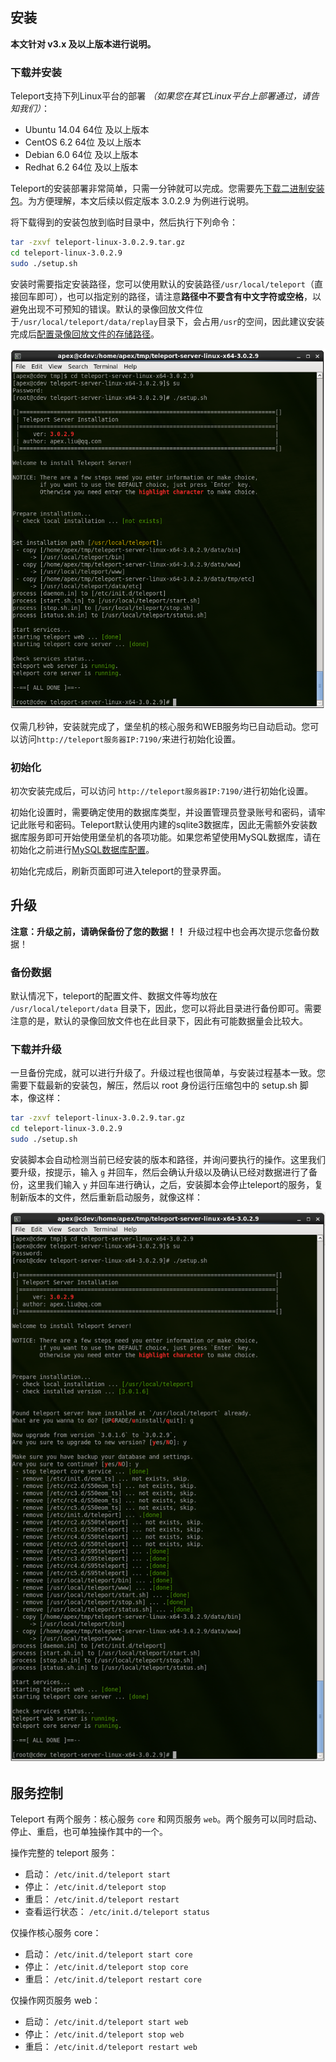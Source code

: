 ## 安装

**本文针对 v3.x 及以上版本进行说明。**


### 下载并安装

Teleport支持下列Linux平台的部署 _（如果您在其它Linux平台上部署通过，请告知我们）_：

- Ubuntu 14.04 64位 及以上版本
- CentOS 6.2 64位 及以上版本
- Debian 6.0 64位 及以上版本
- Redhat 6.2 64位 及以上版本

Teleport的安装部署非常简单，只需一分钟就可以完成。您需要先[下载二进制安装包](http://teleport.eomsoft.net/download)。为方便理解，本文后续以假定版本 3.0.2.9 为例进行说明。

将下载得到的安装包放到临时目录中，然后执行下列命令：

```bash
tar -zxvf teleport-linux-3.0.2.9.tar.gz
cd teleport-linux-3.0.2.9
sudo ./setup.sh
```

安装时需要指定安装路径，您可以使用默认的安装路径`/usr/local/teleport`（直接回车即可），也可以指定别的路径，请注意**路径中不要含有中文字符或空格**，以避免出现不可预知的错误。默认的录像回放文件位于`/usr/local/teleport/data/replay`目录下，会占用`/usr`的空间，因此建议安装完成后[配置录像回放文件的存储路径](config.md#replay-path)。

![linux-install](img/linux-install.png)

仅需几秒钟，安装就完成了，堡垒机的核心服务和WEB服务均已自动启动。您可以访问`http://teleport服务器IP:7190/`来进行初始化设置。

### 初始化

初次安装完成后，可以访问 `http://teleport服务器IP:7190/`进行初始化设置。

初始化设置时，需要确定使用的数据库类型，并设置管理员登录账号和密码，请牢记此账号和密码。Teleport默认使用内建的sqlite3数据库，因此无需额外安装数据库服务即可开始使用堡垒机的各项功能。如果您希望使用MySQL数据库，请在初始化之前进行[MySQL数据库配置](config.md#use-mysql)。

初始化完成后，刷新页面即可进入teleport的登录界面。


## 升级

**注意：升级之前，请确保备份了您的数据！！** 升级过程中也会再次提示您备份数据！

### 备份数据

默认情况下，teleport的配置文件、数据文件等均放在 `/usr/local/teleport/data` 目录下，因此，您可以将此目录进行备份即可。需要注意的是，默认的录像回放文件也在此目录下，因此有可能数据量会比较大。

### 下载并升级

一旦备份完成，就可以进行升级了。升级过程也很简单，与安装过程基本一致。您需要下载最新的安装包，解压，然后以 root 身份运行压缩包中的 setup.sh 脚本，像这样：

```bash
tar -zxvf teleport-linux-3.0.2.9.tar.gz
cd teleport-linux-3.0.2.9
sudo ./setup.sh
```

安装脚本会自动检测当前已经安装的版本和路径，并询问要执行的操作。这里我们要升级，按提示，输入 `g` 并回车，然后会确认升级以及确认已经对数据进行了备份，这里我们输入 `y` 并回车进行确认，之后，安装脚本会停止teleport的服务，复制新版本的文件，然后重新启动服务，就像这样：

![linux-upgrade](img/linux-upgrade.png)


## <a id="server-control"></a>服务控制

Teleport 有两个服务：核心服务 `core` 和网页服务 `web`。两个服务可以同时启动、停止、重启，也可单独操作其中的一个。

操作完整的 teleport 服务：

  - 启动： `/etc/init.d/teleport start`
  - 停止： `/etc/init.d/teleport stop`
  - 重启： `/etc/init.d/teleport restart`
  - 查看运行状态： `/etc/init.d/teleport status`

仅操作核心服务 core：

  - 启动： `/etc/init.d/teleport start core`
  - 停止： `/etc/init.d/teleport stop core`
  - 重启： `/etc/init.d/teleport restart core`

仅操作网页服务 web：

  - 启动： `/etc/init.d/teleport start web`
  - 停止： `/etc/init.d/teleport stop web`
  - 重启： `/etc/init.d/teleport restart web`

